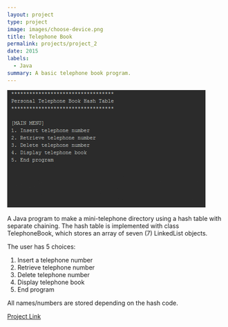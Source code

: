 ```yaml
---
layout: project
type: project
image: images/choose-device.png
title: Telephone Book
permalink: projects/project_2
date: 2015
labels:
  - Java
summary: A basic telephone book program.
---
```



<img src="../images/telephonebook.png" style="max-width:100%;">

A Java program to make a mini-telephone directory using a hash table with separate chaining. The hash table is implemented with class TelephoneBook, which stores an array of seven (7) LinkedList objects.

The user has 5 choices:

1. Insert a telephone number
2. Retrieve telephone number
3. Delete telephone number
4. Display telephone book
5. End program

All names/numbers are stored depending on the hash code.

[Project Link](https://github.com/gviloria/gviloria.github.io/tree/master/projects/Project_2)
